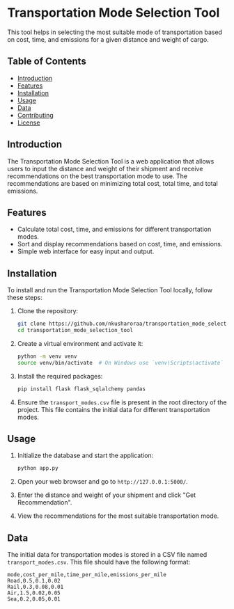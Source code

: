 # Transportation Mode Selection Tool

This tool helps in selecting the most suitable mode of transportation based on cost, time, and emissions for a given distance and weight of cargo.

## Table of Contents

- [Introduction](#introduction)
- [Features](#features)
- [Installation](#installation)
- [Usage](#usage)
- [Data](#data)
- [Contributing](#contributing)
- [License](#license)

## Introduction

The Transportation Mode Selection Tool is a web application that allows users to input the distance and weight of their shipment and receive recommendations on the best transportation mode to use. The recommendations are based on minimizing total cost, total time, and total emissions.

## Features

- Calculate total cost, time, and emissions for different transportation modes.
- Sort and display recommendations based on cost, time, and emissions.
- Simple web interface for easy input and output.

## Installation

To install and run the Transportation Mode Selection Tool locally, follow these steps:

1. Clone the repository:

    ```sh
    git clone https://github.com/nkusharoraa/transportation_mode_selection_tool.git
    cd transportation_mode_selection_tool
    ```

2. Create a virtual environment and activate it:

    ```sh
    python -m venv venv
    source venv/bin/activate  # On Windows use `venv\Scripts\activate`
    ```

3. Install the required packages:

    ```sh
    pip install flask flask_sqlalchemy pandas
    ```

4. Ensure the `transport_modes.csv` file is present in the root directory of the project. This file contains the initial data for different transportation modes.

## Usage

1. Initialize the database and start the application:

    ```sh
    python app.py
    ```

2. Open your web browser and go to `http://127.0.0.1:5000/`.

3. Enter the distance and weight of your shipment and click "Get Recommendation".

4. View the recommendations for the most suitable transportation mode.

## Data

The initial data for transportation modes is stored in a CSV file named `transport_modes.csv`. This file should have the following format:

```csv
mode,cost_per_mile,time_per_mile,emissions_per_mile
Road,0.5,0.1,0.02
Rail,0.3,0.08,0.01
Air,1.5,0.02,0.05
Sea,0.2,0.05,0.01
